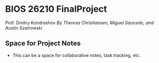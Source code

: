 # BIOS 26210 FinalProject
Prof. Dmitry Kondrashov
*By Theresa Christiansen, Miguel Saucedo, and Austin Szatrowski*

## Space for Project Notes
* This can be a space for collaborative notes, task tracking, etc.